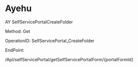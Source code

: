 #     Ayehu


AY SelfServicePortalCreateFolder

Method: Get

OperationID: SelfServicePortal_CreateFolder

EndPoint:

/Api/selfServicePortal/getSelfServicePortalForm/{portalFormId}
